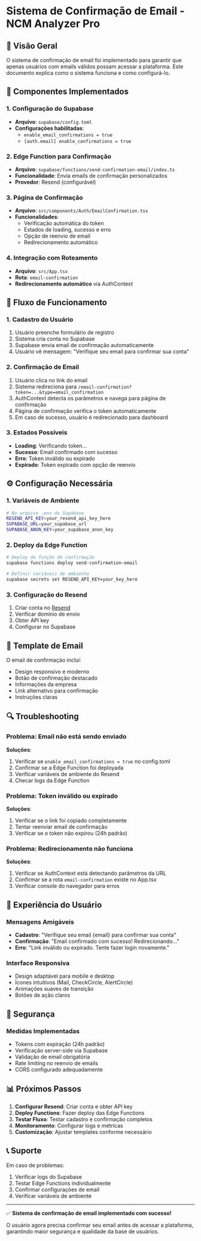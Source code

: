 # Sistema de Confirmação de Email - NCM Analyzer Pro

## 📧 Visão Geral

O sistema de confirmação de email foi implementado para garantir que apenas usuários com emails válidos possam acessar a plataforma. Este documento explica como o sistema funciona e como configurá-lo.

## 🔧 Componentes Implementados

### 1. Configuração do Supabase
- **Arquivo**: `supabase/config.toml`
- **Configurações habilitadas**:
  - `enable_email_confirmations = true`
  - `[auth.email] enable_confirmations = true`

### 2. Edge Function para Confirmação
- **Arquivo**: `supabase/functions/send-confirmation-email/index.ts`
- **Funcionalidade**: Envia emails de confirmação personalizados
- **Provedor**: Resend (configurável)

### 3. Página de Confirmação
- **Arquivo**: `src/components/Auth/EmailConfirmation.tsx`
- **Funcionalidades**:
  - Verificação automática do token
  - Estados de loading, sucesso e erro
  - Opção de reenvio de email
  - Redirecionamento automático

### 4. Integração com Roteamento
- **Arquivo**: `src/App.tsx`
- **Rota**: `email-confirmation`
- **Redirecionamento automático** via AuthContext

## 🚀 Fluxo de Funcionamento

### 1. Cadastro do Usuário
1. Usuário preenche formulário de registro
2. Sistema cria conta no Supabase
3. Supabase envia email de confirmação automaticamente
4. Usuário vê mensagem: "Verifique seu email para confirmar sua conta"

### 2. Confirmação de Email
1. Usuário clica no link do email
2. Sistema redireciona para `/email-confirmation?token=...&type=email_confirmation`
3. AuthContext detecta os parâmetros e navega para página de confirmação
4. Página de confirmação verifica o token automaticamente
5. Em caso de sucesso, usuário é redirecionado para dashboard

### 3. Estados Possíveis
- **Loading**: Verificando token...
- **Sucesso**: Email confirmado com sucesso
- **Erro**: Token inválido ou expirado
- **Expirado**: Token expirado com opção de reenvio

## ⚙️ Configuração Necessária

### 1. Variáveis de Ambiente
```bash
# No arquivo .env do Supabase
RESEND_API_KEY=your_resend_api_key_here
SUPABASE_URL=your_supabase_url
SUPABASE_ANON_KEY=your_supabase_anon_key
```

### 2. Deploy da Edge Function
```bash
# Deploy da função de confirmação
supabase functions deploy send-confirmation-email

# Definir variáveis de ambiente
supabase secrets set RESEND_API_KEY=your_key_here
```

### 3. Configuração do Resend
1. Criar conta no [Resend](https://resend.com)
2. Verificar domínio de envio
3. Obter API key
4. Configurar no Supabase

## 🎨 Template de Email

O email de confirmação inclui:
- Design responsivo e moderno
- Botão de confirmação destacado
- Informações da empresa
- Link alternativo para confirmação
- Instruções claras

## 🔍 Troubleshooting

### Problema: Email não está sendo enviado
**Soluções**:
1. Verificar se `enable_email_confirmations = true` no config.toml
2. Confirmar se a Edge Function foi deployada
3. Verificar variáveis de ambiente do Resend
4. Checar logs da Edge Function

### Problema: Token inválido ou expirado
**Soluções**:
1. Verificar se o link foi copiado completamente
2. Tentar reenviar email de confirmação
3. Verificar se o token não expirou (24h padrão)

### Problema: Redirecionamento não funciona
**Soluções**:
1. Verificar se AuthContext está detectando parâmetros da URL
2. Confirmar se a rota `email-confirmation` existe no App.tsx
3. Verificar console do navegador para erros

## 📱 Experiência do Usuário

### Mensagens Amigáveis
- **Cadastro**: "Verifique seu email {email} para confirmar sua conta"
- **Confirmação**: "Email confirmado com sucesso! Redirecionando..."
- **Erro**: "Link inválido ou expirado. Tente fazer login novamente."

### Interface Responsiva
- Design adaptável para mobile e desktop
- Ícones intuitivos (Mail, CheckCircle, AlertCircle)
- Animações suaves de transição
- Botões de ação claros

## 🔐 Segurança

### Medidas Implementadas
- Tokens com expiração (24h padrão)
- Verificação server-side via Supabase
- Validação de email obrigatória
- Rate limiting no reenvio de emails
- CORS configurado adequadamente

## 📊 Próximos Passos

1. **Configurar Resend**: Criar conta e obter API key
2. **Deploy Functions**: Fazer deploy das Edge Functions
3. **Testar Fluxo**: Testar cadastro e confirmação completos
4. **Monitoramento**: Configurar logs e métricas
5. **Customização**: Ajustar templates conforme necessário

## 📞 Suporte

Em caso de problemas:
1. Verificar logs do Supabase
2. Testar Edge Functions individualmente
3. Confirmar configurações de email
4. Verificar variáveis de ambiente

---

✅ **Sistema de confirmação de email implementado com sucesso!**

O usuário agora precisa confirmar seu email antes de acessar a plataforma, garantindo maior segurança e qualidade da base de usuários.